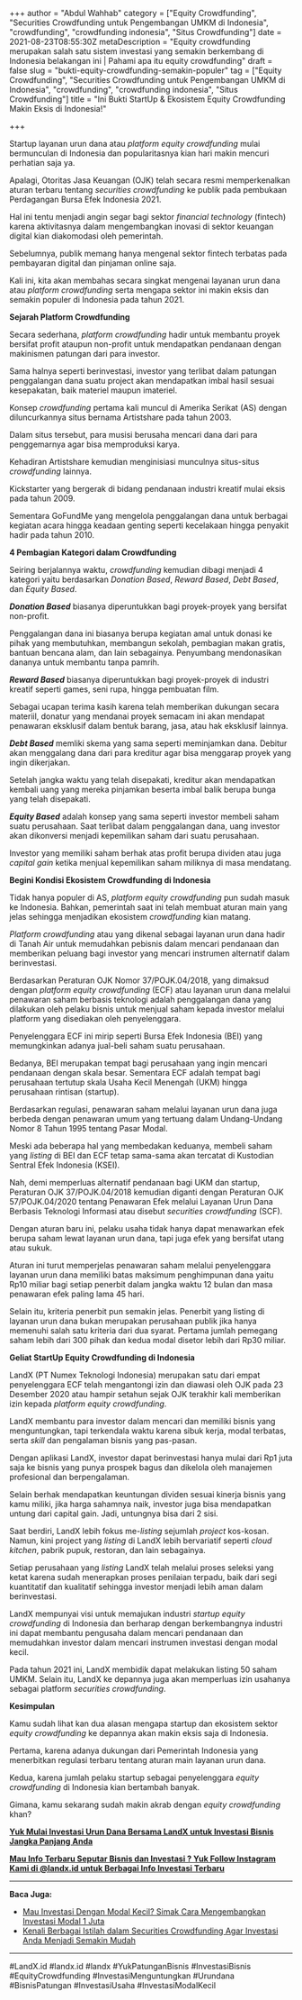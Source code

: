 +++
author = "Abdul Wahhab"
category = ["Equity Crowdfunding", "Securities Crowdfunding untuk Pengembangan UMKM di Indonesia", "crowdfunding", "crowdfunding indonesia", "Situs Crowdfunding"]
date = 2021-08-23T08:55:30Z
metaDescription = "Equity crowdfunding merupakan salah satu sistem investasi yang semakin berkembang di Indonesia belakangan ini | Pahami apa itu equity crowdfunding"
draft = false
slug = "bukti-equity-crowdfunding-semakin-populer"
tag = ["Equity Crowdfunding", "Securities Crowdfunding untuk Pengembangan UMKM di Indonesia", "crowdfunding", "crowdfunding indonesia", "Situs Crowdfunding"]
title = "Ini Bukti StartUp & Ekosistem Equity Crowdfunding Makin Eksis di Indonesia!"

+++


Startup layanan urun dana atau _platform equity crowdfunding_ mulai bermunculan di Indonesia dan popularitasnya kian hari makin mencuri perhatian saja ya.

Apalagi, Otoritas Jasa Keuangan (OJK) telah secara resmi memperkenalkan aturan terbaru tentang _securities crowdfunding_ ke publik pada pembukaan Perdagangan Bursa Efek Indonesia 2021.

Hal ini tentu menjadi angin segar bagi sektor _financial technology_ (fintech) karena aktivitasnya dalam mengembangkan inovasi di sektor keuangan digital kian diakomodasi oleh pemerintah.

Sebelumnya, publik memang hanya mengenal sektor fintech terbatas pada pembayaran digital dan pinjaman online saja.

Kali ini, kita akan membahas secara singkat mengenai layanan urun dana atau _platform_  _crowdfunding_ serta mengapa sektor ini makin eksis dan semakin populer di Indonesia pada tahun 2021.

**Sejarah Platform Crowdfunding**

Secara sederhana, _platform_  _crowdfunding_ hadir untuk membantu proyek bersifat profit ataupun non-profit untuk mendapatkan pendanaan dengan makinismen patungan dari para investor.

Sama halnya seperti berinvestasi, investor yang terlibat dalam patungan penggalangan dana suatu project akan mendapatkan imbal hasil sesuai kesepakatan, baik materiel maupun imateriel.

Konsep _crowdfunding_ pertama kali muncul di Amerika Serikat (AS) dengan diluncurkannya situs bernama Artistshare pada tahun 2003.

Dalam situs tersebut, para musisi berusaha mencari dana dari para penggemarnya agar bisa memproduksi karya.

Kehadiran Artistshare kemudian menginisiasi munculnya situs-situs _crowdfunding_ lainnya.

Kickstarter yang bergerak di bidang pendanaan industri kreatif mulai eksis pada tahun 2009.

Sementara GoFundMe yang mengelola penggalangan dana untuk berbagai kegiatan acara hingga keadaan genting seperti kecelakaan hingga penyakit hadir pada tahun 2010.

**4 Pembagian Kategori dalam Crowdfunding**

Seiring berjalannya waktu, _crowdfunding_ kemudian dibagi menjadi 4 kategori yaitu berdasarkan _Donation Based_, _Reward Based_, _Debt Based_, dan _Equity Based_.

_**Donation Based**_ biasanya diperuntukkan bagi proyek-proyek yang bersifat non-profit.

Penggalangan dana ini biasanya berupa kegiatan amal untuk donasi ke pihak yang membutuhkan, membangun sekolah, pembagian makan gratis, bantuan bencana alam, dan lain sebagainya. Penyumbang mendonasikan dananya untuk membantu tanpa pamrih.

_**Reward Based**_ biasanya diperuntukkan bagi proyek-proyek di industri kreatif seperti games, seni rupa, hingga pembuatan film.

Sebagai ucapan terima kasih karena telah memberikan dukungan secara materiil, donatur yang mendanai proyek semacam ini akan mendapat penawaran eksklusif dalam bentuk barang, jasa, atau hak eksklusif lainnya.

_**Debt Based**_ memliki skema yang sama seperti meminjamkan dana. Debitur akan menggalang dana dari para kreditur agar bisa menggarap proyek yang ingin dikerjakan. 

Setelah jangka waktu yang telah disepakati, kreditur akan mendapatkan kembali uang yang mereka pinjamkan beserta imbal balik berupa bunga yang telah disepakati.

_**Equity Based**_ adalah konsep yang sama seperti investor membeli saham suatu perusahaan. Saat terlibat dalam penggalangan dana, uang investor akan dikonversi menjadi kepemilikan saham dari suatu perusahaan.

Investor yang memiliki saham berhak atas profit berupa dividen atau juga _capital gain_ ketika menjual kepemilikan saham miliknya di masa mendatang.

**Begini Kondisi Ekosistem Crowdfunding di Indonesia**

Tidak hanya populer di AS, _platform equity crowdfunding_ pun sudah masuk ke Indonesia. Bahkan, pemerintah saat ini telah membuat aturan main yang jelas sehingga menjadikan ekosistem _crowdfunding_ kian matang.

_Platform crowdfunding_ atau yang dikenal sebagai layanan urun dana hadir di Tanah Air untuk memudahkan pebisnis dalam mencari pendanaan dan memberikan peluang bagi investor yang mencari instrumen alternatif dalam berinvestasi.

Berdasarkan Peraturan OJK Nomor 37/POJK.04/2018, yang dimaksud dengan _platform equity crowdfunding_ (ECF) atau layanan urun dana melalui penawaran saham berbasis teknologi adalah penggalangan dana yang dilakukan oleh pelaku bisnis untuk menjual saham kepada investor melalui platform yang disediakan oleh penyelenggara.

Penyelenggara ECF ini mirip seperti Bursa Efek Indonesia (BEI) yang memungkinkan adanya jual-beli saham suatu perusahaan.

Bedanya, BEI merupakan tempat bagi perusahaan yang ingin mencari pendanaan dengan skala besar. Sementara ECF adalah tempat bagi perusahaan tertutup skala Usaha Kecil Menengah (UKM) hingga perusahaan rintisan (startup).

Berdasarkan regulasi, penawaran saham melalui layanan urun dana juga berbeda dengan penawaran umum yang tertuang dalam Undang-Undang Nomor 8 Tahun 1995 tentang Pasar Modal.

Meski ada beberapa hal yang membedakan keduanya, membeli saham yang _listing_ di BEI dan ECF tetap sama-sama akan tercatat di Kustodian Sentral Efek Indonesia (KSEI).

Nah, demi memperluas alternatif pendanaan bagi UKM dan startup, Peraturan OJK 37/POJK.04/2018 kemudian diganti dengan Peraturan OJK 57/POJK.04/2020 tentang Penawaran Efek melalui Layanan Urun Dana Berbasis Teknologi Informasi atau disebut _securities crowdfunding_ (SCF).

Dengan aturan baru ini, pelaku usaha tidak hanya dapat menawarkan efek berupa saham lewat layanan urun dana, tapi juga efek yang bersifat utang atau sukuk.

Aturan ini turut memperjelas penawaran saham melalui penyelenggara layanan urun dana memiliki batas maksimum penghimpunan dana yaitu Rp10 miliar bagi setiap penerbit dalam jangka waktu 12 bulan dan masa penawaran efek paling lama 45 hari.

Selain itu, kriteria penerbit pun semakin jelas. Penerbit yang listing di layanan urun dana bukan merupakan perusahaan publik jika hanya memenuhi salah satu kriteria dari dua syarat. Pertama jumlah pemegang saham lebih dari 300 pihak dan kedua modal disetor lebih dari Rp30 miliar.

**Geliat StartUp Equity Crowdfunding di Indonesia**

LandX (PT Numex Teknologi Indonesia) merupakan satu dari empat penyelenggara ECF telah mengantongi izin dan diawasi oleh OJK pada 23 Desember 2020 atau hampir setahun sejak OJK terakhir kali memberikan izin kepada _platform equity crowdfunding_.

LandX membantu para investor dalam mencari dan memiliki bisnis yang menguntungkan, tapi terkendala waktu karena sibuk kerja, modal terbatas, serta _skill_ dan pengalaman bisnis yang pas-pasan.

Dengan aplikasi LandX, investor dapat berinvestasi hanya mulai dari Rp1 juta saja ke bisnis yang punya prospek bagus dan dikelola oleh manajemen profesional dan berpengalaman.

Selain berhak mendapatkan keuntungan dividen sesuai kinerja bisnis yang kamu miliki, jika harga sahamnya naik, investor juga bisa mendapatkan untung dari capital gain. Jadi, untungnya bisa dari 2 sisi.

Saat berdiri, LandX lebih fokus me-_listing_ sejumlah _project_ kos-kosan. Namun, kini project yang _listing_ di LandX lebih bervariatif seperti _cloud kitchen_, pabrik pupuk, restoran, dan lain sebagainya.

Setiap perusahaan yang _listing_ LandX telah melalui proses seleksi yang ketat karena sudah menerapkan proses penilaian terpadu, baik dari segi kuantitatif dan kualitatif sehingga investor menjadi lebih aman dalam berinvestasi.

LandX mempunyai visi untuk memajukan industri _startup equity crowdfunding_ di Indonesia dan berharap dengan berkembangnya industri ini dapat membantu pengusaha dalam mencari pendanaan dan memudahkan investor dalam mencari instrumen investasi dengan modal kecil.

Pada tahun 2021 ini, LandX membidik dapat melakukan listing 50 saham UMKM. Selain itu, LandX ke depannya juga akan memperluas izin usahanya sebagai platform _securities crowdfunding_.

**Kesimpulan**

Kamu sudah lihat kan dua alasan mengapa startup dan ekosistem sektor _equity crowdfunding_ ke depannya akan makin eksis saja di Indonesia.

Pertama, karena adanya dukungan dari Pemerintah Indonesia yang menerbitkan regulasi terbaru tentang aturan main layanan urun dana.

Kedua, karena jumlah pelaku startup sebagai penyelenggara _equity crowdfunding_ di Indonesia kian bertambah banyak.

Gimana, kamu sekarang sudah makin akrab dengan _equity crowdfunding_ khan?

[**Yuk Mulai Investasi Urun Dana Bersama LandX untuk Investasi Bisnis Jangka Panjang Anda**](https://landx.id/)

[**Mau Info Terbaru Seputar Bisnis dan Investasi ? Yuk Follow Instagram Kami di @landx.id untuk Berbagai Info Investasi Terbaru**](https://instagram.com/landx.id?utm_medium=copy_link)

---

**Baca Juga:**

* [Mau Investasi Dengan Modal Kecil? Simak Cara Mengembangkan Investasi Modal 1 Juta](https://landx.id/blog/mau-investasi-dengan-modal-kecil-simak-cara-mengembangkan-investasi-modal-1-juta/)
* [Kenali Berbagai Istilah dalam Securities Crowdfunding Agar Investasi Anda Menjadi Semakin Mudah](https://landx.id/blog/kenali-berbagai-istilah-dalam-securities-crowdfunding-agar-investasi-anda-menjadi-semakin-mudah/)

---

#LandX.id      #landx.id    #landx 	#YukPatunganBisnis	#InvestasiBisnis     #EquityCrowdfunding     #InvestasiMenguntungkan    #Urundana     #BisnisPatungan    #InvestasiUsaha #InvestasiModalKecil



